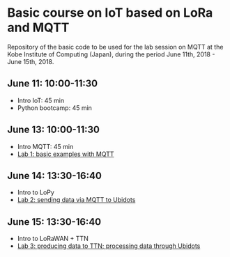 # Basic course on IoT based on LoRa and MQTT

Repository of the basic code to be used for the lab session on MQTT at the Kobe Institute of Computing (Japan), during the period June 11th, 2018 - June 15th, 2018.


## June 11: 10:00-11:30
- Intro IoT: 45 min
- Python bootcamp: 45 min

## June 13: 10:00-11:30
- Intro MQTT: 45 min 
- [Lab 1: basic examples with MQTT](https://hackmd.io/s/SySWKp2AM)

## June 14: 13:30-16:40
- Intro to LoPy
- [Lab 2: sending data via MQTT to Ubidots](https://hackmd.io/s/Hke4Ya3Az)

## June 15: 13:30-16:40
- Intro to LoRaWAN + TTN
- [Lab 3: producing data to TTN; processing data through Ubidots](https://hackmd.io/s/ByuMvEnJ7)
